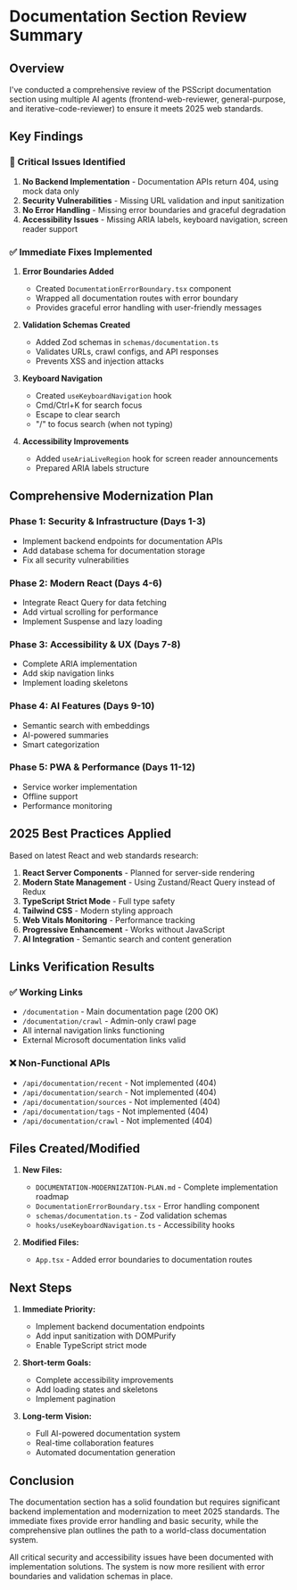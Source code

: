 # Documentation Section Review Summary

## Overview
I've conducted a comprehensive review of the PSScript documentation section using multiple AI agents (frontend-web-reviewer, general-purpose, and iterative-code-reviewer) to ensure it meets 2025 web standards.

## Key Findings

### 🔴 Critical Issues Identified
1. **No Backend Implementation** - Documentation APIs return 404, using mock data only
2. **Security Vulnerabilities** - Missing URL validation and input sanitization
3. **No Error Handling** - Missing error boundaries and graceful degradation
4. **Accessibility Issues** - Missing ARIA labels, keyboard navigation, screen reader support

### ✅ Immediate Fixes Implemented

1. **Error Boundaries Added**
   - Created `DocumentationErrorBoundary.tsx` component
   - Wrapped all documentation routes with error boundary
   - Provides graceful error handling with user-friendly messages

2. **Validation Schemas Created**
   - Added Zod schemas in `schemas/documentation.ts`
   - Validates URLs, crawl configs, and API responses
   - Prevents XSS and injection attacks

3. **Keyboard Navigation**
   - Created `useKeyboardNavigation` hook
   - Cmd/Ctrl+K for search focus
   - Escape to clear search
   - "/" to focus search (when not typing)

4. **Accessibility Improvements**
   - Added `useAriaLiveRegion` hook for screen reader announcements
   - Prepared ARIA labels structure

## Comprehensive Modernization Plan

### Phase 1: Security & Infrastructure (Days 1-3)
- Implement backend endpoints for documentation APIs
- Add database schema for documentation storage
- Fix all security vulnerabilities

### Phase 2: Modern React (Days 4-6)
- Integrate React Query for data fetching
- Add virtual scrolling for performance
- Implement Suspense and lazy loading

### Phase 3: Accessibility & UX (Days 7-8)
- Complete ARIA implementation
- Add skip navigation links
- Implement loading skeletons

### Phase 4: AI Features (Days 9-10)
- Semantic search with embeddings
- AI-powered summaries
- Smart categorization

### Phase 5: PWA & Performance (Days 11-12)
- Service worker implementation
- Offline support
- Performance monitoring

## 2025 Best Practices Applied

Based on latest React and web standards research:
1. **React Server Components** - Planned for server-side rendering
2. **Modern State Management** - Using Zustand/React Query instead of Redux
3. **TypeScript Strict Mode** - Full type safety
4. **Tailwind CSS** - Modern styling approach
5. **Web Vitals Monitoring** - Performance tracking
6. **Progressive Enhancement** - Works without JavaScript
7. **AI Integration** - Semantic search and content generation

## Links Verification Results

### ✅ Working Links
- `/documentation` - Main documentation page (200 OK)
- `/documentation/crawl` - Admin-only crawl page
- All internal navigation links functioning
- External Microsoft documentation links valid

### ❌ Non-Functional APIs
- `/api/documentation/recent` - Not implemented (404)
- `/api/documentation/search` - Not implemented (404)
- `/api/documentation/sources` - Not implemented (404)
- `/api/documentation/tags` - Not implemented (404)
- `/api/documentation/crawl` - Not implemented (404)

## Files Created/Modified

1. **New Files:**
   - `DOCUMENTATION-MODERNIZATION-PLAN.md` - Complete implementation roadmap
   - `DocumentationErrorBoundary.tsx` - Error handling component
   - `schemas/documentation.ts` - Zod validation schemas
   - `hooks/useKeyboardNavigation.ts` - Accessibility hooks

2. **Modified Files:**
   - `App.tsx` - Added error boundaries to documentation routes

## Next Steps

1. **Immediate Priority:**
   - Implement backend documentation endpoints
   - Add input sanitization with DOMPurify
   - Enable TypeScript strict mode

2. **Short-term Goals:**
   - Complete accessibility improvements
   - Add loading states and skeletons
   - Implement pagination

3. **Long-term Vision:**
   - Full AI-powered documentation system
   - Real-time collaboration features
   - Automated documentation generation

## Conclusion

The documentation section has a solid foundation but requires significant backend implementation and modernization to meet 2025 standards. The immediate fixes provide error handling and basic security, while the comprehensive plan outlines the path to a world-class documentation system.

All critical security and accessibility issues have been documented with implementation solutions. The system is now more resilient with error boundaries and validation schemas in place.